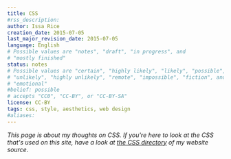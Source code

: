 ```yaml
---
title: CSS
#rss_description: 
author: Issa Rice
creation_date: 2015-07-05
last_major_revision_date: 2015-07-05
language: English
# Possible values are "notes", "draft", "in progress", and
# "mostly finished"
status: notes
# Possible values are "certain", "highly likely", "likely", "possible",
# "unlikely", "highly unlikely", "remote", "impossible", "fiction", and
# "emotional"
#belief: possible
# accepts "CC0", "CC-BY", or "CC-BY-SA"
license: CC-BY
tags: css, style, aesthetics, web design
#aliases: 
---
```


*This page is about my thoughts on CSS. If you're here to look at the CSS that's used on this site, have a look at [the CSS directory](https://github.com/riceissa/issarice.com/tree/master/css) of my website source.*
